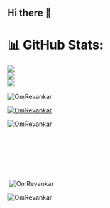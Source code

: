 ## Hi there 👋

# 📊 GitHub Stats:
![](https://github-readme-stats.vercel.app/api?username=OmRevankar&theme=transparent&hide_border=false&include_all_commits=true&count_private=true)<br/>
![](https://github-readme-streak-stats.herokuapp.com/?user=OmRevanakar&theme=transparent&hide_border=false)<br/>
![](https://github-readme-stats.vercel.app/api/top-langs/?username=OmRevankar&theme=transparent&hide_border=false&include_all_commits=true&count_private=true&layout=compact)

<p align="left"> <img src="https://komarev.com/ghpvc/?username=OmRevankar&label=Profile%20views&color=0e75b6&style=flat" alt="OmRevankar" /> </p>

<p align="left"> <a href="https://github.com/ryo-ma/github-profile-trophy"><img src="https://github-profile-trophy.vercel.app/?username=OmRevankar" alt="OmRevankar" /></a> </p>

<p><img align="left" src="https://github-readme-stats.vercel.app/api/top-langs?username=OmRevankar&show_icons=true&locale=en&layout=compact" alt="OmRevankar" /></p>
<br><br><br><br><br><br><br>
<p>&nbsp;<img align="center" src="https://github-readme-stats.vercel.app/api?username=OmRevankar&show_icons=true&locale=en" alt="OmRevankar" /></p>

<p><img align="center" src="https://github-readme-streak-stats.herokuapp.com/?user=OmRevankar&" alt="OmRevankar" /></p>


<!--
**OmRevankar/OmRevankar** is a ✨ _special_ ✨ repository because its `README.md` (this file) appears on your GitHub profile.

Here are some ideas to get you started:

- 🔭 I’m currently working on ...
- 🌱 I’m currently learning ...
- 👯 I’m looking to collaborate on ...
- 🤔 I’m looking for help with ...
- 💬 Ask me about ...
- 📫 How to reach me: ...
- 😄 Pronouns: ...
- ⚡ Fun fact: ...
-->

